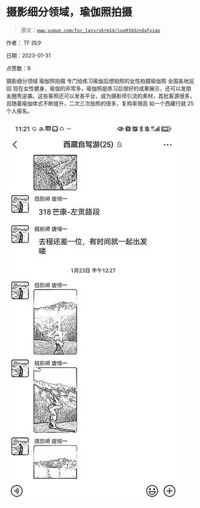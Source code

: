 # 摄影细分领域，瑜伽照拍摄

> 原文：[`www.yuque.com/for_lazy/xkrm14/iua93ddzndafyiqo`](https://www.yuque.com/for_lazy/xkrm14/iua93ddzndafyiqo)

作者： TF 四夕 

日期：2023-01-31 

点赞数：9 

摄影细分领域 瑜伽照拍摄 专门给练习瑜伽后想拍照的女性拍摄瑜伽照 全国各地巡回 现在女性健身，瑜伽的非常多，瑜伽照是练习后很好的成果展示，还可以发朋友圈秀逆袭。这些客照还可以发各平台，成为摄影师引流的素材，首批客源很多，且随着瑜伽体式不断提升，二次三次拍照的很多，复购率很高 如一个西藏行就 25 个人报名。 

![](img/dade2718ea4eac41d1ce5955baba8e6b.png) 

